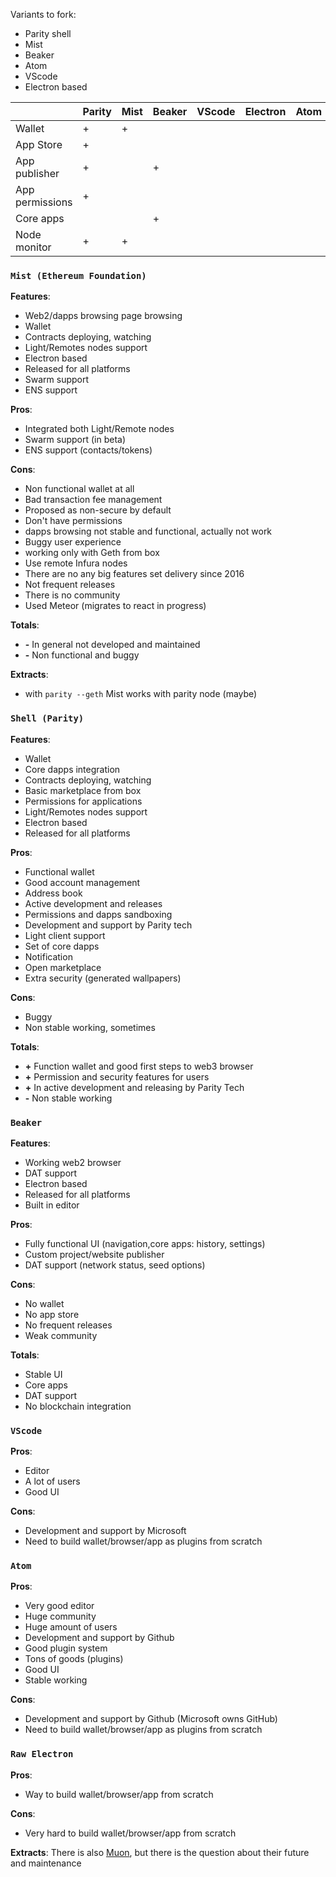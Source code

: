 Variants to fork:
- Parity shell
- Mist
- Beaker
- Atom
- VScode
- Electron based

| |Parity  | Mist  | Beaker  | VScode  | Electron  | Atom |
|---|---|---|---|---|---|---|
| Wallet  | +  | +  |   |   |   |   |
| App Store | +  |   |   |   |   |   |
| App publisher |  + |   | +  |   |   |   |
| App permissions  | +  |   |   |   |   |   |
| Core apps |   |   | +  |   |   |   |
| Node monitor | +  | +  |   |   |   |   |


### `Mist (Ethereum Foundation)`

**Features**:
- Web2/dapps browsing page browsing
- Wallet
- Contracts deploying, watching
- Light/Remotes nodes support
- Electron based
- Released for all platforms
- Swarm support
- ENS support

**Pros**:
- Integrated both Light/Remote nodes
- Swarm support (in beta)
- ENS support (contacts/tokens)

**Cons**:
- Non functional wallet at all
- Bad transaction fee management
- Proposed as non-secure by default
- Don't have permissions
- dapps browsing not stable and functional, actually not work
- Buggy user experience
- working only with Geth from box
- Use remote Infura nodes
- There are no any big features set delivery since 2016
- Not frequent releases
- There is no community
- Used Meteor (migrates to react in progress)

**Totals**:
- **-** In general not developed and maintained
- **-** Non functional and buggy

**Extracts**:
- with `parity --geth` Mist works with parity node (maybe)

### `Shell (Parity)`

**Features**:
- Wallet
- Core dapps integration
- Contracts deploying, watching
- Basic marketplace from box
- Permissions for applications
- Light/Remotes nodes support
- Electron based
- Released for all platforms

**Pros**:
- Functional wallet
- Good account management
- Address book
- Active development and releases
- Permissions and dapps sandboxing
- Development and support by Parity tech
- Light client support
- Set of core dapps
- Notification
- Open marketplace
- Extra security (generated wallpapers)

**Cons**:
- Buggy
- Non stable working, sometimes

**Totals**:
- **+** Function wallet and good first steps to web3 browser
- **+** Permission and security features for users
- **+** In active development and releasing by Parity Tech
- **-** Non stable working

### `Beaker`

**Features**:
- Working web2 browser
- DAT support
- Electron based
- Released for all platforms
- Built in editor

**Pros**:
- Fully functional UI (navigation,core apps: history, settings)
- Custom project/website publisher
- DAT support (network status, seed options)

**Cons**:
- No wallet
- No app store
- No frequent releases
- Weak community

**Totals**:
- Stable UI
- Core apps
- DAT support
- No blockchain integration

### `VScode`

**Pros**:
- Editor
- A lot of users
- Good UI

**Cons**:
- Development and support by Microsoft
- Need to build wallet/browser/app as plugins from scratch

### `Atom`

**Pros**:
- Very good editor
- Huge community
- Huge amount of users
- Development and support by Github
- Good plugin system
- Tons of goods (plugins)
- Good UI
- Stable working

**Cons**:
- Development and support by Github (Microsoft owns GitHub)
- Need to build wallet/browser/app as plugins from scratch

### `Raw Electron`
**Pros**:
- Way to build wallet/browser/app from scratch

**Cons**:
- Very hard to build wallet/browser/app from scratch

**Extracts**:
There is also [Muon](https://github.com/brave/muon), but there is the question about their future and maintenance
